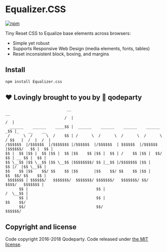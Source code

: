 # Equalizer.CSS

[![npm](https://img.shields.io/npm/v/equalizer.css.svg)](https://www.npmjs.com/package/equalizer.css)

Tiny Reset CSS to Equalize base elements across browsers:

* Simple yet robust
* Supports Responsive Web Design (media elements, fonts, tables)
* Reset inconsistent block, boxing, and margins


## Install

```sh
npm install Equalizer.css
```

## :heart: Lovingly brought to you by :tada: qodeparty

```
                           __                                            __               
                          /  |                                          /  |              
  ______    ______    ____$$ |  ______    ______    ______    ______   _$$ |_    __    __ 
 /      \  /      \  /    $$ | /      \  /      \  /      \  /      \ / $$   |  /  |  /  |
/$$$$$$  |/$$$$$$  |/$$$$$$$ |/$$$$$$  |/$$$$$$  | $$$$$$  |/$$$$$$  |$$$$$$/   $$ |  $$ |
$$ |  $$ |$$ |  $$ |$$ |  $$ |$$    $$ |$$ |  $$ | /    $$ |$$ |  $$/   $$ | __ $$ |  $$ |
$$ \__$$ |$$ \__$$ |$$ \__$$ |$$$$$$$$/ $$ |__$$ |/$$$$$$$ |$$ |        $$ |/  |$$ \__$$ |
$$    $$ |$$    $$/ $$    $$ |$$       |$$    $$/ $$    $$ |$$ |        $$  $$/ $$    $$ |
 $$$$$$$ | $$$$$$/   $$$$$$$/  $$$$$$$/ $$$$$$$/   $$$$$$$/ $$/          $$$$/   $$$$$$$ |
      $$ |                              $$ |                                    /  \__$$ |
      $$ |                              $$ |                                    $$    $$/ 
      $$/                               $$/                                      $$$$$$/  
```

## Copyright and license

Code copyright 2016-2018 Qodeparty. Code released under [the MIT license](https://github.com/qodeparty/equalize.css/blob/master/LICENSE).
